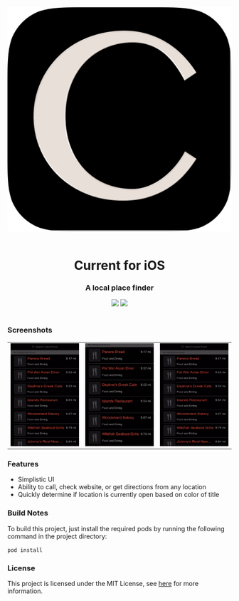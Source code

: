 <div align="center"><img src ="Assets/Icon-60@3x.png" /> <br> <br> <h1>Current for iOS </h1> <h3> A local place finder</h3></div>

<div align="center">

<img src="https://img.shields.io/badge/OS-iOS%209-brightgreen.svg">
<img src="https://img.shields.io/badge/language-Swift%202-brightgreen.svg">

</div>

<br>


### Screenshots

<table align="center" border="0">

<tr>
<td> <img src="Assets/CurrentCallAndSite.gif"> </td>
<td> <img src="Assets/CurrentMap.gif"> </td>
<td> <img src="Assets/CurrentReload.gif"> </td>
</tr>

</table>

### Features

- Simplistic UI
- Ability to call, check website, or get directions from any location
- Quickly determine if location is currently open based on color of title

### Build Notes

To build this project, just install the required pods by running the following command in the project directory:

    pod install

### License
This project is licensed under the MIT License, see [here](https://opensource.org/licenses/MIT) for more information.
